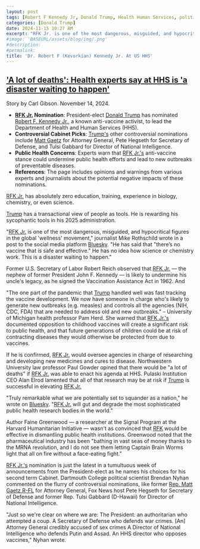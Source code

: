 ```yaml
---
layout: post
tags: [Robert F Kennedy Jr, Donald Trump, Health Human Services, politics, 2025 Administration]
categories: [Donald Trump]
date: 2024-11-15 10:27 AM
excerpt: "RFK Jr. is one of the most dangerous, misguided, and hypocritical figures in the global 'wellness' movement. He has said that there’s no vaccine that is safe and effective. He has no idea how science or chemistry work. This is a disaster waiting to happen.–  Mike Rothschild, journalist"
#image: 'BASEURL/assets/blog/img/.png'
#description:
#permalink:
title: 'Dr. Robert F (Kevorkian) Kennedy Jr. At US HHS'
---
```


## ['A lot of deaths': Health experts say at HHS is 'a disaster waiting to happen'](https://www.alternet.org/health-experts-rfk-jr/)

Story by Carl Gibson. November 14, 2024.

- **[RFK Jr.](https://x.com/robertfkennedjr) Nomination**: President-elect [Donald Trump](https://x.com/realdonaldtrump) has nominated [Robert F. Kennedy Jr.](https://x.com/robertfkennedjr), a known anti-vaccine activist, to lead the Department of Health and Human Services (HHS).
- **Controversial Cabinet Picks**: [Trump's](https://x.com/realdonaldtrump) other controversial nominations include [Matt Gaetz](https://x.com/mattgaetz) for Attorney General, Pete Hegseth for Secretary of Defense, and Tulsi Gabbard for Director of National Intelligence.
- **Public Health Concerns**: Experts warn that [RFK Jr.'s](https://x.com/robertfkennedjr) anti-vaccine stance could undermine public health efforts and lead to new outbreaks of preventable diseases.
- **References**: The page includes opinions and warnings from various experts and journalists about the potential negative impacts of these nominations.

[RFK Jr.](https://x.com/robertfkennedjr) has absolutely zero education, training, experience in biology, chemistry, or even science. 

[Trump](https://x.com/realdonaldtrump) has a transactional view of people as tools. He is rewarding his sycophantic tools in his 2025 administration. 

"[RFK Jr.](https://x.com/robertfkennedjr) is one of the most dangerous, misguided, and hypocritical figures in the global 'wellness' movement," journalist Mike Rothschild wrote in a post to the social media platform [Bluesky](https://bsky.app/). "He has said that "there’s no vaccine that is safe and effective." He has no idea how science or chemistry work. This is a disaster waiting to happen."

Former U.S. Secretary of Labor Robert Reich observed that [RFK Jr.](https://x.com/robertfkennedjr) — the nephew of former President John F. Kennedy — is likely to undermine his uncle's legacy, as he signed the Vaccination Assistance Act in 1962. And 

"The one part of the pandemic that [Trump](https://x.com/realdonaldtrump) handled well was fast tracking the vaccine development. We now have someone in charge who's likely to generate new outbreaks (e.g. measles) and controls all the agencies (NIH, CDC, FDA) that are needed to address old and new outbreaks." – University of Michigan health professor Pam Herd. She warned that [RFK Jr.'s](https://x.com/robertfkennedjr) documented opposition to childhood vaccines will create a significant risk to public health, and that future generations of children could be at risk of contracting diseases they would otherwise be protected from due to vaccines.

If he is confirmed, [RFK Jr.](https://x.com/robertfkennedjr) would oversee agencies in charge of researching and developing new medicines and cures to disease. Northwestern University law professor Paul Gowder opined that there would be "a lot of deaths" if [RFK Jr.](https://x.com/robertfkennedjr) was able to enact his agenda at HHS. Pulaski Institution CEO Alan Elrod lamented that all of that research may be at risk if [Trump](https://x.com/realdonaldtrump) is successful in elevating [RFK Jr.](https://x.com/robertfkennedjr)

"Truly remarkable what we are potentially set to squander as a nation," he wrote on [Bluesky](https://bsky.app/). "[RFK Jr.](https://x.com/robertfkennedjr) will gut and degrade the most sophisticated public health research bodies in the world."

Author Faine Greenwood — a researcher at the Signal Program at the Harvard Humanitarian Initiative — wasn't as convinced that [RFK](https://x.com/robertfkennedjr) would be effective in dismantling public health institutions. Greenwood noted that the pharmaceutical industry has been "bathing in vast seas of money thanks to the MRNA revolution, and I do not see them letting Captain Brain Worms light that all on fire without a face-eating fight."

[RFK Jr.'s](https://x.com/robertfkennedjr) nomination is just the latest in a tumultuous week of announcements from the President-elect as he names his choices for his second term Cabinet. Dartmouth College political scientist Brendan Nyhan commented on the flurry of controversial nominations, like former [Rep. Matt Gaetz R-FL](https://x.com/mattgaetz) for Attorney General, Fox News host Pete Hegseth for Secretary of Defense and former Rep. Tulsi Gabbard (D-Hawaii) for Director of National Intelligence.

"Just so we're clear on where we are: The President: an authoritarian who attempted a coup. A Secretary of Defense who defends war crimes. [An] Attorney General credibly accused of sex crimes A Director of National Intelligence who defends Putin and Assad. An HHS director who opposes vaccines," Nyhan wrote.